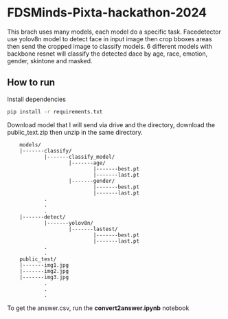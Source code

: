 # FDSMinds-Pixta-hackathon-2024

This brach uses many models, each model do a specific task. Facedetector use yolov8n model to detect face in input image then crop bboxes areas then send the cropped image to classify models. 6 different models with backbone resnet will classify the detected dace by age, race, emotion, gender, skintone and masked.

## How to run

Install dependencies
```bash
pip install -r requirements.txt
```

Download model that I will send via drive and the directory, download the public_text.zip then unzip in the same directory.
```
    models/
    |-------classify/
            |-------classify_model/
                    |-------age/
                            |-------best.pt
                            |-------last.pt
                    |-------gender/
                            |-------best.pt
                            |-------last.pt
            .
            .
            .
    |-------detect/
            |-------yolov8n/
                    |-------lastest/
                            |-------best.pt
                            |-------last.pt
            .
            .
    public_test/
    |-------img1.jpg
    |-------img2.jpg
    |-------img3.jpg
            .
            .
            .
  ```

To get the answer.csv, run the **convert2answer.ipynb** notebook

